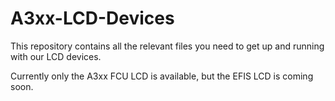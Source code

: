 # A3xx-LCD-Devices

This repository contains all the relevant files you need to get up and running with our LCD devices.    

Currently only the A3xx FCU LCD is available, but the EFIS LCD is coming soon.
